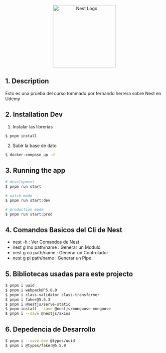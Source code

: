 <p align="center">
  <a href="http://nestjs.com/" target="blank"><img src="https://nestjs.com/img/logo-small.svg" width="200" alt="Nest Logo" /></a>
</p>

[circleci-image]: https://img.shields.io/circleci/build/github/nestjs/nest/master?token=abc123def456
[circleci-url]: https://circleci.com/gh/nestjs/nest


## 1. Description

Esto es una prueba del curso tommado por fernando herrera sobre Nest en Udemy

## 2. Installation Dev
1. Instalar las librerias
```bash
$ pnpm install
```

2. Subir la base de dato
```bash
$ docker-compose up -d
```

## 3. Running the app

```bash
# development
$ pnpm run start

# watch mode
$ pnpm run start:dev

# production mode
$ pnpm run start:prod
```

## 4. Comandos Basicos del Cli de Nest

- nest -h                           : Ver Comandos de Nest
- nest g mo path/name               : Generar un Modulo
- nest g co path/name               : Generar un Controlador
- nest g pi path/name               : Generar un Pipe


## 5. Bibliotecas usadas para este projecto
```bash
$ pnpm i uuid
$ pnpm i webpack@^5.0.0
$ pnpm i class-validator class-transformer
$ pnpm i faker@5.5.3
$ pnpm i @nestjs/serve-static
$ pnpm install --save @nestjs/mongoose mongoose
$ pnpm i --save @nestjs/axios
```

## 6. Depedencia de Desarrollo
```bash
$ pnpm i --save-dev @types/uuid
$ pnpm i @types/faker@5.5.9
```
